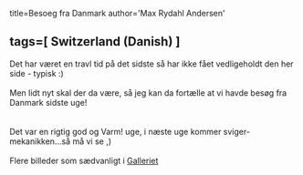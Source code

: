 title=Besoeg fra Danmark
author='Max Rydahl Andersen'

tags=[ Switzerland (Danish) ]
---
<div><p>Det har været en travl tid på det sidste så har ikke fået vedligeholdt den her side - typisk :)
<br><br>
Men lidt nyt skal der da være, så jeg kan da fortælle at vi havde besøg fra Danmark sidste uge!
<br><br><img src="http://www.xam.dk/coppermine/albums/wpw-20050630/IMG_1424.JPG" alt=""><br><br>
Det var en rigtig god og Varm! uge, i næste uge kommer sviger-mekanikken...så må vi se ,)
<br><br>
Flere billeder som sædvanligt i <a href="http://www.xam.dk/coppermine/thumbnails.php?album=50">Galleriet</a></p></div>
